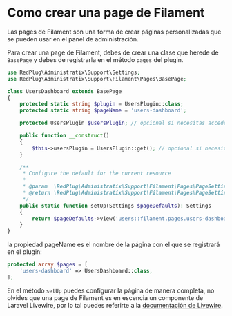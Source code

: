 # Como crear una page de Filament 

Las pages de Filament son una forma de crear páginas personalizadas que se pueden usar en el panel de administración.

Para crear una page de Filament, debes de crear una clase que herede de `BasePage` y debes de registrarla en el método `pages` del plugin.

```php
use RedPlug\Administratix\Support\Settings;
use RedPlug\Administratix\Support\Filament\Pages\BasePage;

class UsersDashboard extends BasePage
{
    protected static string $plugin = UsersPlugin::class;
    protected static string $pageName = 'users-dashboard';

    protected UsersPlugin $usersPlugin; // opcional si necesitas acceder a la configuración del plugin

    public function __construct()
    {
        $this->usersPlugin = UsersPlugin::get(); // opcional si necesitas acceder a la configuración del plugin
    }

    /**
     * Configure the default for the current resource
     * 
     * @param  \RedPlug\Administratix\Support\Filament\Pages\PageSettings $resourceDefaults
     * @return \RedPlug\Administratix\Support\Filament\Pages\PageSettings
     */
    public static function setUp(Settings $pageDefaults): Settings
    {
        return $pageDefaults->view('users::filament.pages.users-dashboard');
    }
}

```

la propiedad pageName es el nombre de la página con el que se registrará en el plugin:

```php
protected array $pages = [
    'users-dashboard' => UsersDashboard::class,
];
```

En el método `setUp` puedes configurar la página de manera completa, no olvides que una page de Filament es en escencia un componente de Laravel Livewire, por lo tal puedes referirte a la [documentación de Livewire](https://livewire.laravel.com/).


